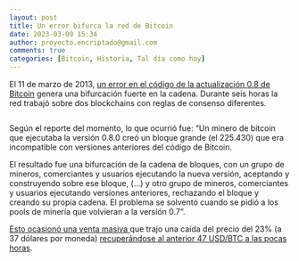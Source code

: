 ```yaml
---
layout: post
title: Un error bifurca la red de Bitcoin
date: 2023-03-09 15:34
author: proyecto.encriptado@gmail.com
comments: true
categories: [Bitcoin, Historia, Tal día como hoy]
---
```

<!-- wp:paragraph {"style":{"elements":{"link":{"color":{"text":"#0745e3"}}}}} -->
<p class="has-link-color">El 11 de marzo de 2013, <a href="https://bitcoin.org/en/alert/2013-03-11-chain-fork">un error en el código de la actualización 0.8 de Bitcoin</a> genera una bifurcación fuerte en la cadena. Durante seis horas la red trabajó sobre dos blockchains con reglas de consenso diferentes.</p>
<!-- /wp:paragraph -->

<!-- wp:image {"id":584,"sizeSlug":"large","linkDestination":"none"} -->
<figure class="wp-block-image size-large"><img src="https://proyectobitcoin.com/wp-content/uploads/2023/03/11-de-marzo-1-1024x467.png" alt="" class="wp-image-584"/></figure>
<!-- /wp:image -->

<!-- wp:paragraph -->
<p>Según el reporte del momento, lo que ocurrió fue: “Un minero de bitcoin que ejecutaba la versión 0.8.0 creó un bloque grande (el 225.430) que era incompatible con versiones anteriores del código de Bitcoin.</p>
<!-- /wp:paragraph -->

<!-- wp:paragraph -->
<p>El resultado fue una bifurcación de la cadena de bloques, con un grupo de mineros, comerciantes y usuarios ejecutando la nueva versión, aceptando y construyendo sobre ese bloque, (...) y otro grupo de mineros, comerciantes y usuarios ejecutando versiones anteriores, rechazando el bloque y creando su propia cadena. El problema se solventó cuando se pidió a los pools de minería que volvieran a la versión 0.7”.</p>
<!-- /wp:paragraph -->

<!-- wp:paragraph {"style":{"elements":{"link":{"color":{"text":"#0745e3"}}}}} -->
<p class="has-link-color"><a href="https://arstechnica.com/information-technology/2013/03/major-glitch-in-bitcoin-network-sparks-sell-off-price-temporarily-falls-23/">Esto ocasionó una venta masiva </a>que trajo una caída del precio del 23% (a 37 dólares por moneda) <a href="https://es.wikipedia.org/wiki/Historia_de_bitcoin#cite_ref-58">recuperándose al anterior 47 USD/BTC a las pocas horas</a>.</p>
<!-- /wp:paragraph -->

<!-- wp:paragraph -->
<p></p>
<!-- /wp:paragraph -->
